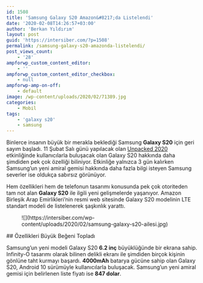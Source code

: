 ```yaml
---
id: 1508
title: 'Samsung Galaxy S20 Amazon&#8217;da Listelendi'
date: '2020-02-08T14:26:57+03:00'
author: 'Berkan Yıldırım'
layout: post
guid: 'https://intersiber.com/?p=1508'
permalink: /samsung-galaxy-s20-amazonda-listelendi/
post_views_count:
    - '28'
ampforwp_custom_content_editor:
    - ''
ampforwp_custom_content_editor_checkbox:
    - null
ampforwp-amp-on-off:
    - default
image: /wp-content/uploads/2020/02/71389.jpg
categories:
    - Mobil
tags:
    - 'galaxy s20'
    - samsung
---
```


Binlerce insanın büyük bir merakla beklediği Samsung **Galaxy S20** için geri sayım başladı. 11 Şubat Salı günü yapılacak olan [Unpacked 2020 ](https://intersiber.com/samsung-unpacked-2020-etkinliginde-hangi-cihazlar-tanitilacak/)etkinliğinde kullanıcılarla buluşacak olan Galaxy S20 hakkında daha şimdiden pek çok özelliği biliniyor. Etkinliğe yalnızca 3 gün kalırken Samsung’un yeni amiral gemisi hakkında daha fazla bilgi isteyen Samsung severler ise oldukça sabırsız görünüyor.

Hem özellikleri hem de telefonun tasarımı konusunda pek çok otoriteden tam not alan **Galaxy S20** ile ilgili yeni gelişmelerde yaşanıyor. Amazon Birleşik Arap Emirlikleri’nin resmi web sitesinde Galaxy S20 modelinin LTE standart modeli de listelenerek şaşkınlık yarattı.

<figure class="wp-block-image size-large">![](https://intersiber.com/wp-content/uploads/2020/02/samsung-galaxy-s20-ailesi.jpg)</figure>## Özellikleri Büyük Beğeni Topladı

Samsung’un yeni modeli Galaxy S20 **6.2 inç** büyüklüğünde bir ekrana sahip. Infinity-O tasarımı olarak bilinen delikli ekranı ile şimdiden birçok kişinin gönlüne taht kurmayı başardı. **4000mAh** batarya gücüne sahip olan Galaxy S20, Android 10 sürümüyle kullanıcılarla buluşacak. Samsung’un yeni amiral gemisi için belirlenen liste fiyatı ise **847 dolar**.